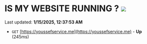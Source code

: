 # IS MY WEBSITE RUNNING ? [![](https://img.shields.io/static/v1?label=Sponsor&message=%E2%9D%A4&logo=GitHub&color=%23fe8e86)](https://github.com/sponsors/Youssef-Lehmam)

Last updated: **1/15/2025, 12:37:53 AM**

- `GET` [https://youssefservice.me](https://youssefservice.me) - **Up** (245ms)
